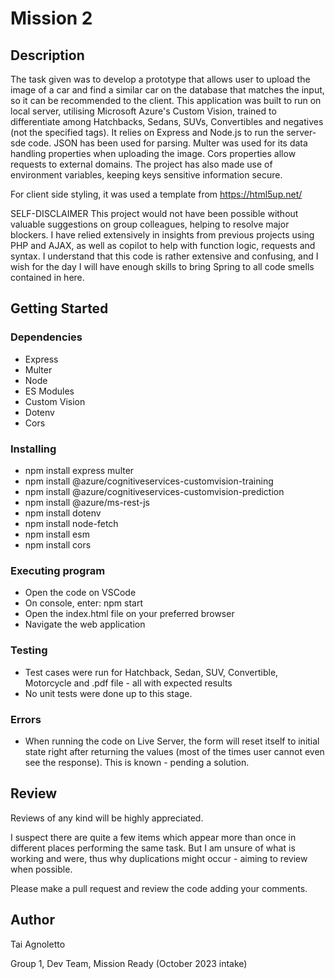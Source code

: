 # Mission 2

## Description

The task given was to develop a prototype that allows user to upload the image of a car and find a similar car on the database that matches the input, so it can be recommended to the client. 
This application was built to run on local server, utilising Microsoft Azure's Custom Vision, trained to differentiate among Hatchbacks, Sedans, SUVs, Convertibles and negatives (not the specified tags).
It relies on Express and Node.js to run the server-sde code. JSON has been used for parsing. 
Multer was used for its data handling properties when uploading the image. Cors properties allow requests to external domains. 
The project has also made use of environment variables, keeping keys sensitive information secure.

For client side styling, it was used a template from https://html5up.net/

SELF-DISCLAIMER
This project would not have been possible without valuable suggestions on group colleagues, helping to resolve major blockers.
I have relied extensively in insights from previous projects using PHP and AJAX, as well as copilot to help with function logic, requests and syntax.
I understand that this code is rather extensive and confusing, and I wish for the day I will have enough skills to bring Spring to all code smells contained in here.

## Getting Started

### Dependencies

* Express
* Multer
* Node
* ES Modules
* Custom Vision
* Dotenv
* Cors

### Installing

* npm install express multer
* npm install @azure/cognitiveservices-customvision-training
* npm install @azure/cognitiveservices-customvision-prediction
* npm install @azure/ms-rest-js
* npm install dotenv
* npm install node-fetch
* npm install esm
* npm install cors

### Executing program

* Open the code on VSCode
* On console, enter: npm start
* Open the index.html file on your preferred browser
* Navigate the web application

### Testing

* Test cases were run for Hatchback, Sedan, SUV, Convertible, Motorcycle and .pdf file - all with expected results
* No unit tests were done up to this stage. 

### Errors

* When running the code on Live Server, the form will reset itself to initial state right after returning the values (most of the times user cannot even see the response). This is known - pending a solution.

## Review

Reviews of any kind will be highly appreciated.

I suspect there are quite a few items which appear more than once in different places performing the same task. But I am unsure of what is working and were, thus why duplications might occur - aiming to review when possible.

Please make a pull request and review the code adding your comments.

## Author

Tai Agnoletto

Group 1, Dev Team, Mission Ready (October 2023 intake)